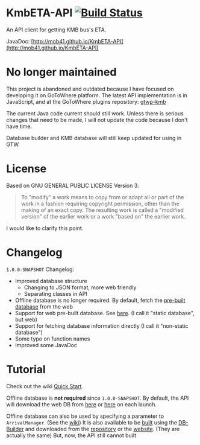 # KmbETA-API [![Build Status](https://travis-ci.org/mob41/KmbETA-API.svg?branch=master)](https://travis-ci.org/mob41/KmbETA-API)

An API client for getting KMB bus's ETA.

JavaDoc: [http://mob41.github.io/KmbETA-API](http://mob41.github.io/KmbETA-API)

# No longer maintained

This project is abandoned and outdated because I have focused on developing it on GoToWhere platform. The latest API implementation is in JavaScript, and at the GoToWhere plugins repository: [gtwp-kmb](https://github.com/mob41/gotowhere-plugins/tree/master/repos/gtwp-kmb)

The current Java code current should still work. Unless there is serious changes that need to be made, I will not update the code because I don't have time.

Database builder and KMB database will still keep updated for using in GTW.

# License

Based on GNU GENERAL PUBLIC LICENSE Version 3.

>To "modify" a work means to copy from or adapt all or part of the work
>in a fashion requiring copyright permission, other than the making of an
>exact copy.  The resulting work is called a "modified version" of the
>earlier work or a work "based on" the earlier work.

I would like to clarify this point.

# Changelog

```1.0.0-SNAPSHOT``` Changelog:
 - Improved database structure
   - Changing to JSON format, more web friendly
   - Separating classes in API
 - Offline database is no longer required. By default, fetch the [pre-built database](https://github.com/mob41/KmbETA-DB) from the web
 - Support for web pre-built database. See [here](https://github.com/mob41/KmbETA-DB). (I call it "static database", but web)
 - Support for fetching database information directly (I call it "non-static database")
 - Some typo on function names
 - Improved some JavaDoc

# Tutorial

Check out the wiki [Quick Start](https://github.com/mob41/KmbETA-API/wiki/Quick-Start).

Offline database is <b>not required</b> since ```1.0.0-SNAPSHOT```. By default, the API will download the web DB from [here](https://github.com/mob41/KmbETA-DB) or [here](https://db.kmbeta.ml) on each launch.

Offline database can also be used by specifying a parameter to ```ArrivalManager```. (See the [wiki](https://github.com/mob41/KmbETA-API/wiki/Quick-Start)) It is also available to be [built](https://github.com/mob41/KmbETA-API/wiki/How-to-use-the-DBBuilder-(Auto-Mode)) using the [DB-Builder](https://github.com/mob41/KmbETA-DBBuilder) and downloaded from the [repository](https://github.com/mob41/KmbETA-DB) or the [website](https://db.kmbeta.ml/). (They are actually the same) But, now, the API still cannot built 